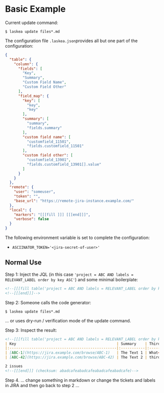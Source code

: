# Basic Example

Current update command:
```console
$ laskea update files*.md
```
The configuration file `.laskea.json`provides all but one part of the configuration:

```json
{
  "table": {
    "column": {
      "fields": [
        "Key",
        "Summary",
        "Custom Field Name",
        "Custom Field Other"
      ],
      "field_map": {
        "key": [
          "key",
          "key"
        ],
        "summary": [
          "summary",
          "fields.summary"
        ],
        "custom field name": [
          "customfield_11501",
          "fields.customfield_11501"
        ],
        "custom field other": [
          "customfield_13901",
          "fields.customfield_13901[].value"
        ]
      }
    }
  },
  "remote": {
    "user": "someuser",
    "token": "",
    "base_url": "https://remote-jira-instance.example.com/"
  },
  "local": {
    "markers": "[[[fill ]]] [[[end]]]",
    "verbose": false
  }
}
```

The following environment variable is set to complete the configuration:
* `ASCIINATOR_TOKEN='<jira-secret-of-user>'`

## Normal Use

Step 1: Inject the JQL (in this case `'project = ABC AND labels = RELEVANT_LABEL order by key ASC'`) and some minimal boilerplate:
```markdown
<!--[[[fill table('project = ABC AND labels = RELEVANT_LABEL order by key ASC')]]]-->
<!--[[[end]]]-->
```

Step 2: Someone calls the code generator:
```console
$ laskea update files*.md
```
... or uses dry-run / verification mode of the update command.

Step 3: Inspect the result:
```markdown
<!--[[[fill table('project = ABC AND labels = RELEVANT_LABEL order by key ASC')]]]-->
| Key                                              | Summary    | Third              | Fourth |
|:-------------------------------------------------|:-----------|:-------------------|:-------|
| [ABC-1](https://jira.example.com/browse/ABC-1)   | The Text 1 | What<br>ever<br>is | 4th    |
| [ABC-42](https://jira.example.com/browse/ABC-42) | The Text 2 | third              | no. 4  |

2 issues
<!--[[[end]]] (checksum: abadcafeabadcafeabadcafeabadcafe)-->
```

Step 4. ... change something in markdown or change the tickets and labels in JIRA and then go back to step 2 ...

